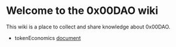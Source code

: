 # Welcome to the 0x00DAO wiki

This wiki is a place to collect and share knowledge about 0x00DAO.

- tokenEconomics [document](https://github.com/0x00DAO/wiki/tree/main/tokenEconomics#readme)
